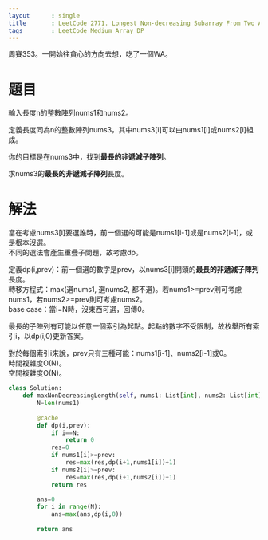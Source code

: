 ```yaml
--- 
layout      : single
title       : LeetCode 2771. Longest Non-decreasing Subarray From Two Arrays
tags        : LeetCode Medium Array DP
---
```

周賽353。一開始往貪心的方向去想，吃了一個WA。  

# 題目
輸入長度n的整數陣列nums1和nums2。  

定義長度同為n的整數陣列nums3，其中nums3[i]可以由nums1[i]或nums2[i]組成。  

你的目標是在nums3中，找到**最長的非遞減子陣列**。  

求nums3的**最長的非遞減子陣列**長度。  

# 解法
當在考慮nums3[i]要選誰時，前一個選的可能是nums1[i-1]或是nums2[i-1]，或是根本沒選。  
不同的選法會產生重疊子問題，故考慮dp。  

定義dp(i,prev)：前一個選的數字是prev，以nums3[i]開頭的**最長的非遞減子陣列**長度。  
轉移方程式：max(選nums1, 選nums2, 都不選)。若nums1>=prev則可考慮nums1，若nums2>=prev則可考慮nums2。  
base case：當i=N時，沒東西可選，回傳0。  

最長的子陣列有可能以任意一個索引為起點。起點的數字不受限制，故枚舉所有索引i，以dp(i,0)更新答案。  

對於每個索引i來說，prev只有三種可能：nums1[i-1]、nums2[i-1]或0。  
時間複雜度O(N)。  
空間複雜度O(N)。  

```python
class Solution:
    def maxNonDecreasingLength(self, nums1: List[int], nums2: List[int]) -> int:
        N=len(nums1)
        
        @cache
        def dp(i,prev):
            if i==N:
                return 0
            res=0
            if nums1[i]>=prev:
                res=max(res,dp(i+1,nums1[i])+1)
            if nums2[i]>=prev:
                res=max(res,dp(i+1,nums2[i])+1)
            return res
        
        ans=0
        for i in range(N):
            ans=max(ans,dp(i,0))
            
        return ans
```
